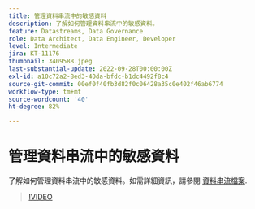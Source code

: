 ```yaml
---
title: 管理資料串流中的敏感資料
description: 了解如何管理資料串流中的敏感資料。
feature: Datastreams, Data Governance
role: Data Architect, Data Engineer, Developer
level: Intermediate
jira: KT-11176
thumbnail: 3409588.jpeg
last-substantial-update: 2022-09-28T00:00:00Z
exl-id: a10c72a2-8ed3-40da-bfdc-b1dc4492f8c4
source-git-commit: 00ef0f40fb3d82f0c06428a35c0e402f46ab6774
workflow-type: tm+mt
source-wordcount: '40'
ht-degree: 82%

---
```


# 管理資料串流中的敏感資料

了解如何管理資料串流中的敏感資料。如需詳細資訊，請參閱 [資料串流檔案](https://experienceleague.adobe.com/docs/experience-platform/edge/datastreams/overview.html?lang=zh-Hant).

>[!VIDEO](https://video.tv.adobe.com/v/3409588/?learn=on)
